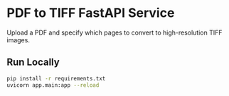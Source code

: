# PDF to TIFF FastAPI Service

Upload a PDF and specify which pages to convert to high-resolution TIFF images.

## Run Locally

```bash
pip install -r requirements.txt
uvicorn app.main:app --reload
